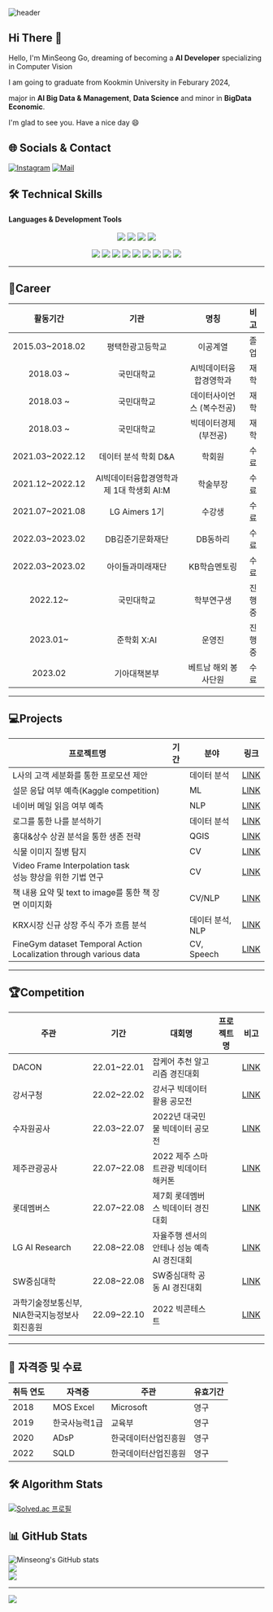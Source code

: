 ![header](https://capsule-render.vercel.app/api?color=4169e1&type=transparent&text=Wellcome to my Home&fontSize=50&textcolor=4169e1&theme=transparent&section=header)

## Hi There 👋 
Hello, I'm MinSeong Go, dreaming of becoming a **AI Developer** specializing in Computer Vision

I am going to graduate from Kookmin University in Feburary 2024, 

major in **AI Big Data & Management**, **Data Science** and minor in **BigData Economic**.

I'm glad to see you. Have a nice day 😄

## 🌐 Socials & Contact
[![Instagram](https://img.shields.io/badge/Instagram-%23E4405F.svg?logo=Instagram&logoColor=white)](https://instagram.com/ms._.g_) [![Mail](https://img.shields.io/badge/kms990321@gmail.com-e10915?style=flat-square&logo=Gmail&logoColor=white)](maminjeong3199@gmail.com)




## 🛠️ Technical Skills 
#### Languages & Development Tools
<p align="center">
<img src="https://img.shields.io/badge/Python-3776AB?style=flat-square&logo=Python&logoColor=white"/> <img src="https://img.shields.io/badge/Pytorch-EE4C2C?style=flat-square&logo=Pytorch&logoColor=white"/> <img src="https://user-images.githubusercontent.com/81547780/151382642-730da5c5-5f6b-42da-b900-23a85253863a.svg"> <img src="https://img.shields.io/badge/R-276DC3?style=flat-square&logo=R&logoColor=white"/> 

<p align="center">
<img src="https://img.shields.io/badge/PyCharm-000000?style=flat-square&logo=PyCharm&logoColor=white"/> <img src="https://img.shields.io/badge/VSCode-007ACC?style=flat-square&logo=Visual Studio Code&logoColor=white"/> <img src="https://img.shields.io/badge/Anaconda-44A833?style=flat-square&logo=Anaconda&logoColor=white"/> <img src="https://img.shields.io/badge/Jupyter-F37626?style=flat-square&logo=Jupyter&logoColor=white"/> <img src="https://img.shields.io/badge/Google Colab-F9AB00?style=flat-square&logo=Google Colab&logoColor=white"/> <img src="https://img.shields.io/badge/GitHub-181717?style=flat-square&logo=GitHub&logoColor=white"/> <img src="https://img.shields.io/badge/Excel-217346?style=flat-square&logo=Microsoft Excel&logoColor=white"/> <img src="https://img.shields.io/badge/QGIS-589632?style=flat-square&logo=Qgis&logoColor=white"/> <img src="https://img.shields.io/badge/MySQL-4479A1?style=flat-square&logo=MySQL&logoColor=white"/> 




***

## 📝Career
| 활동기간 | 기관 | 명칭 | 비고 |
| :------: | :------: | :------: | :------: |
| 2015.03~2018.02 | 평택한광고등학교 | 이공계열 | 졸업 | 
| 2018.03 ~ | 국민대학교 | AI빅데이터융합경영학과 | 재학 |
| 2018.03 ~ | 국민대학교 | 데이터사이언스 (복수전공) | 재학 |
| 2018.03 ~ | 국민대학교 | 빅데이터경제(부전공) | 재학 |
| 2021.03~2022.12 | 데이터 분석 학회 D&A | 학회원 | 수료 |
| 2021.12~2022.12 | AI빅데이터융합경영학과 제 1대 학생회 AI:M | 학술부장 | 수료 |
| 2021.07~2021.08 | LG Aimers 1기 | 수강생 | 수료 |
| 2022.03~2023.02 | DB김준기문화재단 | DB동하리 | 수료 |
| 2022.03~2023.02 | 아이들과미래재단 | KB학습멘토링 | 수료 |
| 2022.12~ | 국민대학교 | 학부연구생 | 진행중 |
| 2023.01~ | 준학회 X:AI | 운영진 | 진행중 |
| 2023.02 | 기아대책본부 | 베트남 해외 봉사단원 | 수료 |

***

## 💻Projects
|프로젝트명|기간|분야|링크|
|------|---|---|---|
|L사의 고객 세분화를 통한 프로모션 제안||데이터 분석|[LINK]()|
|설문 응답 여부 예측(Kaggle competition)||ML|[LINK]()|
|네이버 메일 읽음 여부 예측||NLP|[LINK]()|
|로그를 통한 나를 분석하기||데이터 분석|[LINK]()|
|홍대&상수 상권 분석을 통한 생존 전략||QGIS|[LINK]()|
|식물 이미지 질병 탐지||CV|[LINK]()|
|Video Frame Interpolation task<br/>성능 향상을 위한 기법 연구||CV|[LINK](https://github.com/Go-MinSeong/VideoFrameInterpolation_Dance)|
|책 내용 요약 및 text to image를 통한 책 장면 이미지화||CV/NLP|[LINK]()|
|KRX시장 신규 상장 주식 주가 흐름 분석||데이터 분석, NLP|[LINK]()|
|FineGym dataset Temporal Action Localization through various data||CV, Speech|[LINK]()|


***

## 🏆Competition
|주관|기간|대회명|프로젝트명|비고|
|---|---|---|-----|---|
|DACON|22.01~22.01| 잡케어 추천 알고리즘 경진대회 ||[LINK]()|
|강서구청|22.02~22.02| 강서구 빅데이터 활용 공모전 ||[LINK]()|
|수자원공사|22.03~22.07|2022년 대국민 물 빅데이터 공모전||[LINK]()|
|제주관광공사|22.07~22.08|2022 제주 스마트관광 빅데이터 해커톤||[LINK]()|
|롯데멤버스|22.07~22.08|제7회 롯데멤버스 빅데이터 경진대회||[LINK]()|
|LG AI Research|22.08~22.08|자율주행 센서의 안테나 성능 예측 AI 경진대회||[LINK]()|
|SW중심대학|22.08~22.08|SW중심대학 공동 AI 경진대회||[LINK]()|
|과학기술정보통신부, NIA한국지능정보사회진흥원|22.09~22.10|2022 빅콘테스트||[LINK]()|


***

## 📜 자격증 및 수료
|취득 연도|자격증|주관|유효기간|
|-|-|-|-|
|2018|MOS Excel|Microsoft|영구|
|2019|한국사능력1급|교육부|영구|
|2020|ADsP|한국데이터산업진흥원|영구|
|2022|SQLD|한국데이터산업진흥원|영구|



## 🛠️ Algorithm Stats
[![Solved.ac 프로필](http://mazassumnida.wtf/api/generate_badge?boj=kms990321)](https://solved.ac/kms990321)<br/>


## 📊 GitHub Stats


![Minseong's GitHub stats](https://github-readme-stats.vercel.app/api?username=Go-MinSeong&theme=dark&hide_border=true&include_all_commits=true&count_private=false)<br/>
![](https://github-readme-streak-stats.herokuapp.com/?user=Go-MinSeong&theme=dark&hide_border=true)<br/>
![](https://github-readme-stats.vercel.app/api/top-langs/?username=Go-MinSeong&theme=dark&hide_border=true&include_all_commits=true&count_private=false&layout=compact)

---
[![](https://visitcount.itsvg.in/api?id=Go-MinSeong&icon=0&color=0)](https://visitcount.itsvg.in)

<!-- Proudly created with GPRM ( https://gprm.itsvg.in ) -->
